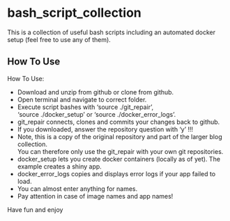 # bash_script_collection

This is a collection of useful bash scripts including an automated docker setup (feel free to use any of them).

## How To Use

How To Use:

- Download and unzip from github or clone from github.
- Open terminal and navigate to correct folder.
- Execute script bashes with ‘source ./git_repair’, \
‘source ./docker_setup’ or ‘source ./docker_error_logs’.
- git_repair connects, clones and commits your changes back to github.
- If you downloaded, answer the repository question with ‘y’ !!!
- Note, this is a copy of the original repository and part of the larger blog collection. \
You can therefore only use the git_repair with your own git repositories.
- docker_setup lets you create docker containers (locally as of yet).
The example creates a shiny app.
- docker_error_logs copies and displays error logs if your app failed to load.
- You can almost enter anything for names.
- Pay attention in case of image names and app names!

Have fun and enjoy
